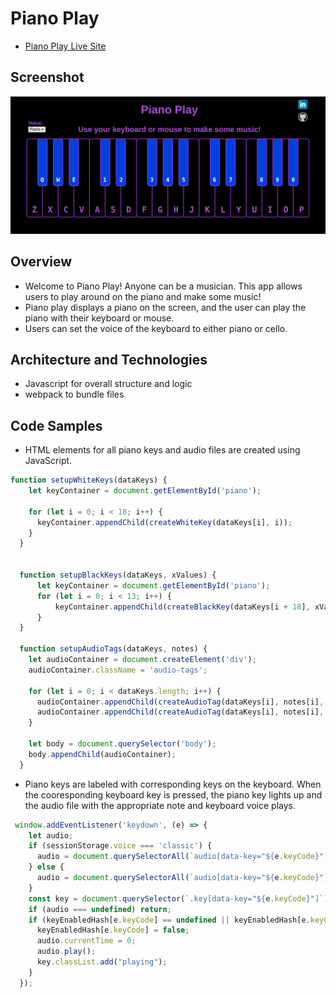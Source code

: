 # Piano Play

* [Piano Play Live Site](https://amandamitchell707.github.io/PianoPlay/)

## Screenshot
![piano play screenshot](assets/images/piano_play_screenshot.png)

## Overview
* Welcome to Piano Play! Anyone can be a musician. This app allows users to play around on the piano and make some music!
* Piano play displays a piano on the screen, and the user can play the piano with their keyboard or mouse.
* Users can set the voice of the keyboard to either piano or cello.

## Architecture and Technologies
* Javascript for overall structure and logic
* webpack to bundle files

## Code Samples
* HTML elements for all piano keys and audio files are created using JavaScript.

```javascript
function setupWhiteKeys(dataKeys) {
    let keyContainer = document.getElementById('piano');

    for (let i = 0; i < 18; i++) {
      keyContainer.appendChild(createWhiteKey(dataKeys[i], i));
    }
  }


  function setupBlackKeys(dataKeys, xValues) {
      let keyContainer = document.getElementById('piano');
      for (let i = 0; i < 13; i++) {
          keyContainer.appendChild(createBlackKey(dataKeys[i + 18], xValues[i]));
      }
  }

  function setupAudioTags(dataKeys, notes) {
    let audioContainer = document.createElement('div');
    audioContainer.className = 'audio-tags';

    for (let i = 0; i < dataKeys.length; i++) {
      audioContainer.appendChild(createAudioTag(dataKeys[i], notes[i], voices[0]));
      audioContainer.appendChild(createAudioTag(dataKeys[i], notes[i], voices[1]));
    }

    let body = document.querySelector('body');
    body.appendChild(audioContainer);
  }
```

* Piano keys are labeled with corresponding keys on the keyboard. When the cooresponding keyboard key is pressed, the piano key lights up and the audio file with the appropriate note and keyboard voice plays.

```javascript
 window.addEventListener('keydown', (e) => {
    let audio;
    if (sessionStorage.voice === 'classic') {
      audio = document.querySelectorAll(`audio[data-key="${e.keyCode}"]`)[0];
    } else {
      audio = document.querySelectorAll(`audio[data-key="${e.keyCode}"]`)[1];
    }
    const key = document.querySelector(`.key[data-key="${e.keyCode}"]`);
    if (audio === undefined) return;
    if (keyEnabledHash[e.keyCode] == undefined || keyEnabledHash[e.keyCode]) {
      keyEnabledHash[e.keyCode] = false;
      audio.currentTime = 0;
      audio.play();
      key.classList.add("playing");
    }
  });
```
